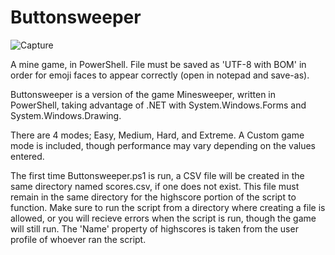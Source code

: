 # Buttonsweeper

![Capture](https://user-images.githubusercontent.com/88516542/216791102-dc8b20ae-856e-4d54-b3d5-38e5a7b20c41.JPG)


A mine game, in PowerShell.
File must be saved as 'UTF-8 with BOM' in order for emoji faces to appear correctly (open in notepad and save-as).

Buttonsweeper is a version of the game Minesweeper, written in PowerShell, taking advantage of .NET with System.Windows.Forms and System.Windows.Drawing.

There are 4 modes; Easy, Medium, Hard, and Extreme.  A Custom game mode is included, though performance may vary depending on the values entered.

The first time Buttonsweeper.ps1 is run, a CSV file will be created in the same directory named scores.csv, if one does not exist.  This file must remain in the same directory for the highscore portion of the script to function.  Make sure to run the script from a directory where creating a file is allowed, or you will recieve errors when the script is run, though the game will still run.  The 'Name' property of highscores is taken from the user profile of whoever ran the script.
